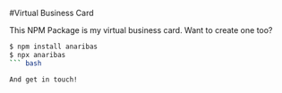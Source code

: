 #Virtual Business Card

This NPM Package is my virtual business card. Want to create one too?

```bash
$ npm install anaribas
$ npx anaribas
``` bash

And get in touch!

